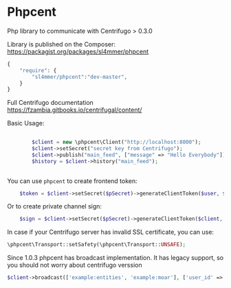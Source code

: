 Phpcent
========

Php library to communicate with Centrifugo > 0.3.0

Library is published on the Composer: https://packagist.org/packages/sl4mmer/phpcent
```php
{
    "require": {
        "sl4mmer/phpcent":"dev-master",
    }
}
```

Full Centrifugo documentation https://fzambia.gitbooks.io/centrifugal/content/

Basic Usage:

```php
        
        $client = new \phpcent\Client("http://localhost:8000");
        $client->setSecret("secret key from Centrifugo");
        $client->publish("main_feed", ["message" => "Hello Everybody"]);
        $history = $client->history("main_feed");
        
```

You can use `phpcent` to create frontend token:

```php
	$token = $client->setSecret($pSecret)->generateClientToken($user, $timestamp);
```

Or to create private channel sign:

```php
	$sign = $client->setSecret($pSecret)->generateClientToken($client, $channel);
```

In case if your Centrifugo server has invalid SSL certificate, you can use:

```php
\phpcent\Transport::setSafety(\phpcent\Transport::UNSAFE);
```

Since 1.0.3  phpcent has broadcast implementation. It has legacy support, so you should not worry about centrifugo verssion

```php
$client->broadcast(['example:entities', 'example:moar'], ['user_id' => 2321321, 'state' => '1']);
```